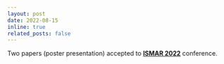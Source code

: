 ```yaml
---
layout: post
date: 2022-08-15
inline: true
related_posts: false
---
```


Two papers (poster presentation) accepted to **<a href="#">ISMAR 2022</a>** conference.
